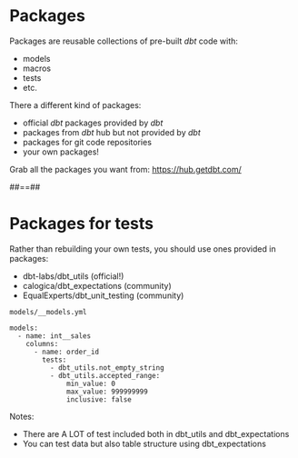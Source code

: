 <!-- .slide -->
# Packages

Packages are reusable collections of pre-built _dbt_ code with:

* models
* macros
* tests
* etc.

There a different kind of packages:

* official _dbt_ packages provided by _dbt_
* packages from _dbt_ hub but not provided by _dbt_
* packages for git code repositories
* your own packages!

Grab all the packages you want from: https://hub.getdbt.com/


##==##
<!-- .slide: class="with-code"-->
# Packages for tests

Rather than rebuilding your own tests, you should use ones provided in packages:

* dbt-labs/dbt_utils (official!)
* calogica/dbt_expectations (community)
* EqualExperts/dbt_unit_testing (community)

`models/__models.yml`
```yaml[]
models:
  - name: int__sales
    columns:
      - name: order_id
        tests:
          - dbt_utils.not_empty_string
          - dbt_utils.accepted_range:
              min_value: 0
              max_value: 999999999
              inclusive: false
```

Notes:
* There are A LOT of test included both in dbt_utils and dbt_expectations
* You can test data but also table structure using dbt_expectations
